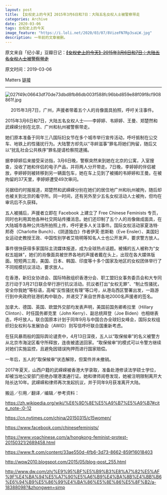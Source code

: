 ```yaml
---
layout: post
title: 【女权史上的今天】2015年3月6日和7日：大陆五名女权人士被警察带走
categories: Archive
date: 2020-03-06
tags: 女权史上的今天
image_feature: "https://i.loli.net/2020/03/07/8VizeFN7Rp3saLW.jpg"
description: 一年前的文章被删。
---
```


原文来自「纪小翠」豆瓣日记：~~[【女权史上的今天】2015年3月6日和7日：大陆五名女权人士被警察带走](https://m.douban.com/note/709228819)~~

原文时间：2019-03-06

Matters [链接](https://matters.news/@jidongjie1984/%E5%A5%B3%E6%9D%83%E5%8F%B2%E4%B8%8A%E7%9A%84%E4%BB%8A%E5%A4%A9-2015%E5%B9%B43%E6%9C%886%E6%97%A5%E5%92%8C7%E6%97%A5-%E5%A4%A7%E9%99%86%E4%BA%94%E5%90%8D%E5%A5%B3%E6%9D%83%E4%BA%BA%E5%A3%AB%E8%A2%AB%E8%AD%A6%E5%AF%9F%E5%B8%A6%E8%B5%B0-zdpuAoyregjwT6trY6NX3u3dxmP8jv3PLNHKgDVSmviHKyBAD)

---


![027f49c06643df70de73dbd8fb86db003f588fc96bbd859e88f09f8cf908861f.jpg](https://i.loli.net/2020/03/07/8VizeFN7Rp3saLW.jpg)
<center>2015年3月7日，广州，声援者带着五个人的肖像面具拍照，呼吁关注事件。</center>

2015年3月6日和7日，大陆五名女权人士——李婷婷、韦婷婷、王曼、郑楚然和武嵘嵘分别在北京、广州和杭州被警察带走。

她们原本准备于同年三八国际妇女节在多个城市举行宣传活动，呼吁抵制在公交车、地铁上的性骚扰行为。大陆警方却先以“寻衅滋事”罪名将她们拘留，随后又以“扰乱社会公共秩序”罪名提请检察院逮捕。

据李婷婷后来接受采访指，3月6日晚，警察突然来到她在北京的公寓，入室搜查，没收了她和伴侣的电子产品，并将两人分开带走。7日晚，李婷婷的伴侣被放，李婷婷则被转移到另一辆面包车，她在车上见到了被捕的韦婷婷和王曼。在被拘留的37天里，李婷婷遭受49次审问。

另据纽约时报报道，郑楚然和武嵘嵘分别在她们的居住地广州和杭州被拘，随后却也被关到北京的看守所。同一时间，还有另外至少五名女权活动人士被拘，但均在审讯后不久获释。

五人被捕后，声援者立即在 Facebook 上建立了 Free Chinese Feminists 专页，同时也利用其他各种社交网站传播消息。她们还印制了五个人的肖像做成面具，在大陆城市各种公共场所拍照上传，呼吁更多人关注事件。国际女权活动家夏洛特·邦奇（Charlotte Bunch）、《阴道独白》作者伊芙·恩斯勒（Eve Ensler）、美国妇女运动史教授王政、中国性别学者艾晓明等知名人士也公开发声，要求警方放人。

事件很快获得多家国际主流媒体报道，成为全球热点话题。被捕的五人被称为“女权五姐妹”，她们的肖像面具被世界各地的声援者戴在头上，出现在各大媒体版面。短短两三周，美国、日本、韩国、印度等十多个国家及地区的女权团体举行了不同规模抗议活动，要求放人。

在香港，新妇女协进会、国际特赦组织香港分会、职工盟妇女事务委员会和大专同志行动于3月21日联合举行游行抗议活动。抗议者打出“女权无罪”、“制止性骚扰，安全你我她”等标语，高喊“反性骚扰有理”等口号，从港岛西区警署出发，一路游行到中央政府驻港机构中联办，并递交了来自世界各地2000名声援者的签名。

加拿大、德国、英国、欧盟外交部均发表声明，美国前国务卿希拉里（Hillary Clinton）、时任国务卿克里（John Kerry）、副总统拜登（Joe Biden）也相继表态，呼吁放人。联合国原本计划于同年9月与中国合办全球妇女峰会，国际女权组织妇女权利与发展协会（AWID）则写信呼吁联合国重新考虑。

在狂风暴雨般的国际舆论谴责中，4月13日深夜，五人以“取保候审”的名义被警方从北京市海淀区看守所释放，连夜被遣送回家。“取保候审”的模式可以令警方继续对她们实施监控，且避免因错误拘押而进行国家赔偿。

一年后，五人的“取保候审”状态解除，但案件并未撤销。

2017年夏天，山西户籍的武嵘嵘被香港大学录取，准备赴港修读法学硕士学位，却被当地公安部门拒绝办理港澳通行证。她和律师阅卷发现，她被注明限制离开大陆长达10年。武嵘嵘和律师再次发起抗议，并于同年9月获准离开大陆。

搬运／引用／翻译／编辑／参考资料：

<https://zh.wikipedia.org/wiki/%E6%9D%8E%E5%A9%B7%E5%A9%B7#cite_note-:0-12>

<https://cn.nytimes.com/china/20150315/c15women/>

<https://www.facebook.com/chinesefeminists/>

<https://www.voachinese.com/a/hongkong-feminist-protest-20150321/2689458.html>

<https://www.ft.com/content/33ae550d-4fb6-3d73-8662-859f16018403>

<http://wqw2010.blogspot.com/2015/05/blog-post_255.html>

<http://www.dw.com/zh/%E9%95%BF%E5%B9%B3%E8%A7%82%E5%AF%9F%E4%BA%94%E5%A7%90%E5%A6%B9%E4%BA%8B%E4%BB%B6%E6%94%B9%E5%86%99%E4%BA%86%E5%8E%86%E5%8F%B2/a-18388098?&zhongwen=simp>